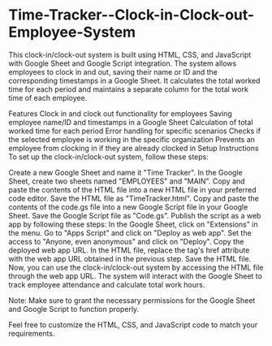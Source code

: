 # Time-Tracker--Clock-in-Clock-out-Employee-System

This clock-in/clock-out system is built using HTML, CSS, and JavaScript with Google Sheet and Google Script integration. The system allows employees to clock in and out, saving their name or ID and the corresponding timestamps in a Google Sheet. It calculates the total worked time for each period and maintains a separate column for the total work time of each employee.

Features
Clock in and clock out functionality for employees
Saving employee name/ID and timestamps in a Google Sheet
Calculation of total worked time for each period
Error handling for specific scenarios
Checks if the selected employee is working in the specific organization
Prevents an employee from clocking in if they are already clocked in
Setup Instructions
To set up the clock-in/clock-out system, follow these steps:

Create a new Google Sheet and name it "Time Tracker".
In the Google Sheet, create two sheets named "EMPLOYEES" and "MAIN".
Copy and paste the contents of the HTML file into a new HTML file in your preferred code editor.
Save the HTML file as "TimeTracker.html".
Copy and paste the contents of the code.gs file into a new Google Script file in your Google Sheet.
Save the Google Script file as "Code.gs".
Publish the script as a web app by following these steps:
In the Google Sheet, click on "Extensions" in the menu.
Go to "Apps Script" and click on "Deploy as web app".
Set the access to "Anyone, even anonymous" and click on "Deploy".
Copy the deployed web app URL.
In the HTML file, replace the <base target="_top"> tag's href attribute with the web app URL obtained in the previous step.
Save the HTML file.
Now, you can use the clock-in/clock-out system by accessing the HTML file through the web app URL. The system will interact with the Google Sheet to track employee attendance and calculate total work hours.

Note: Make sure to grant the necessary permissions for the Google Sheet and Google Script to function properly.

Feel free to customize the HTML, CSS, and JavaScript code to match your requirements.
